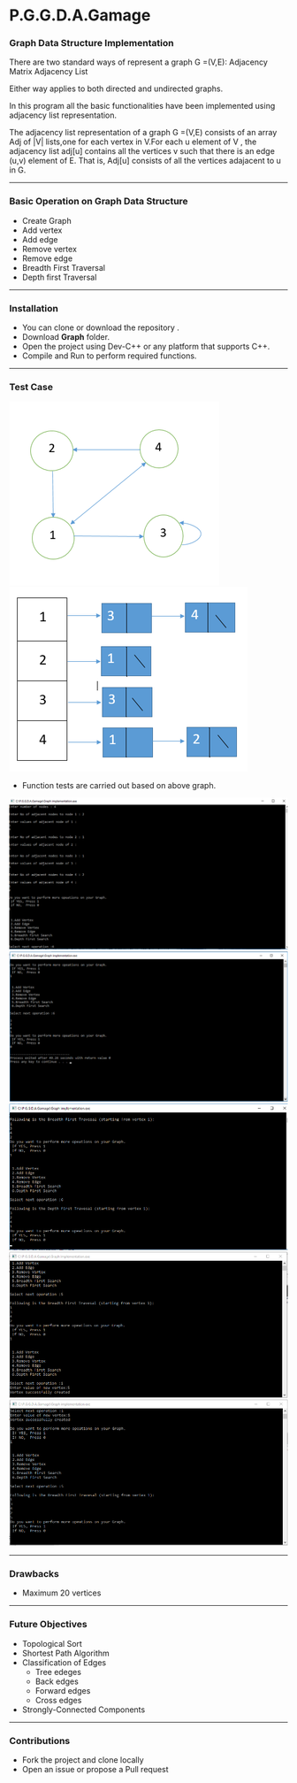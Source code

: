 # P.G.G.D.A.Gamage

### Graph Data Structure Implementation

There are two standard ways of represent a graph G =(V,E):
			Adjacency Matrix
			Adjacency List

Either way applies to both directed and undirected graphs.

In this program all the basic functionalities have been implemented using adjacency list representation.

The adjacency list representation of a graph G =(V,E) consists of an array Adj of |V| lists,one for each vertex in V.For each u element of V , the adjacency list adj[u] contains all the vertices v such that there is an edge (u,v) element of E. That is, Adj[u] consists of all the vertices adajacent to u in G.
___

### Basic Operation on Graph Data Structure

* Create Graph</br>
* Add vertex</br>
* Add edge</br>
* Remove vertex</br>
* Remove edge</br>
* Breadth First Traversal</br>
* Depth first Traversal</br>


____
### Installation

* You can clone or download the repository .
* Download **Graph** folder.
* Open the project using Dev-C++ or any platform that supports C++.
* Compile and Run to perform required functions.
____
### Test Case

![](Images/testGraph.PNG) ![](Images/testGraph2.PNG)

* Function tests are carried out based on above graph.


![](Images/Scrns1.png)
![](Images/Scrns2.png)
![](Images/Scrns3.png)
![](Images/Scrns4.PNG)
![](Images/Scrns5.PNG)

___
### Drawbacks
* Maximum 20 vertices

___
### Future Objectives

* Topological Sort
* Shortest Path Algorithm
* Classification of Edges
	* Tree edeges
	* Back edges
	* Forward edges
	* Cross edges 
* Strongly-Connected Components

____
### Contributions
* Fork the project and clone locally
* Open an issue or propose a Pull request

						
